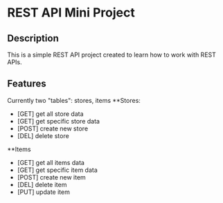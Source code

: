 # REST API Mini Project

## Description
This is a simple REST API project created to learn how to work with REST APIs.

## Features
Currently two "tables": stores, items
**Stores:
- [GET] get all store data
- [GET] get specific store data
- [POST] create new store
- [DEL] delete store

**Items
- [GET] get all items data
- [GET] get specific item data
- [POST] create new item
- [DEL] delete item
- [PUT] update item